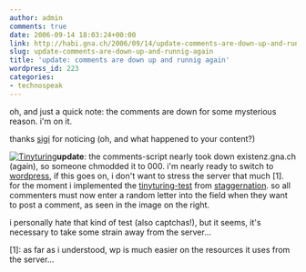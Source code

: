 ```yaml
---
author: admin
comments: true
date: 2006-09-14 18:03:24+00:00
link: http://habi.gna.ch/2006/09/14/update-comments-are-down-up-and-runnig-again/
slug: update-comments-are-down-up-and-runnig-again
title: 'update: comments are down up and runnig again'
wordpress_id: 223
categories:
- technospeak
---
```



oh, and just a quick note: the comments are down for some mysterious reason. i'm on it.



thanks [sigi](http://skooba.com/) for noticing (oh, and what happened to your content?)



[![Tinyturing](http://habi.gna.ch/blog/images/tinyturing-tm.jpg)](http://habi.gna.ch/blog/images/tinyturing.jpg)**update**: the comments-script nearly took down existenz.gna.ch (again), so someone chmodded it to 000.  i'm nearly ready to switch to [wordpress](http://wordpress.org/), if this goes on, i don't want to stress the server that much [1]. for the moment i implemented the [tinyturing-test](http://www.staggernation.com/mtplugins/TinyTuring/) from [staggernation](http://www.staggernation.com/). so all commenters must now enter a random letter into the field when they want to post a comment, as seen in the image on the right.



i personally hate that kind of test (also captchas!), but it seems, it's necessary to take some strain away from the server...



[1]: as far as i understood, wp is much easier on the resources it uses from the server...

